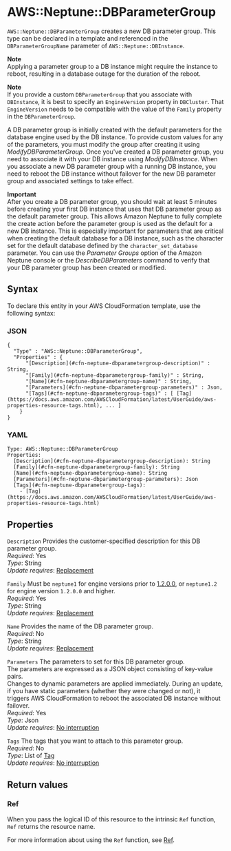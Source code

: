 # AWS::Neptune::DBParameterGroup<a name="aws-resource-neptune-dbparametergroup"></a>

`AWS::Neptune::DBParameterGroup` creates a new DB parameter group\. This type can be declared in a template and referenced in the `DBParameterGroupName` parameter of `AWS::Neptune::DBInstance`\.

**Note**  
Applying a parameter group to a DB instance might require the instance to reboot, resulting in a database outage for the duration of the reboot\.

**Note**  
If you provide a custom `DBParameterGroup` that you associate with `DBInstance`, it is best to specify an `EngineVersion` property in `DBCluster`\. That `EngineVersion` needs to be compatible with the value of the `Family` property in the `DBParameterGroup`\.

A DB parameter group is initially created with the default parameters for the database engine used by the DB instance\. To provide custom values for any of the parameters, you must modify the group after creating it using _ModifyDBParameterGroup_\. Once you've created a DB parameter group, you need to associate it with your DB instance using _ModifyDBInstance_\. When you associate a new DB parameter group with a running DB instance, you need to reboot the DB instance without failover for the new DB parameter group and associated settings to take effect\.

**Important**  
After you create a DB parameter group, you should wait at least 5 minutes before creating your first DB instance that uses that DB parameter group as the default parameter group\. This allows Amazon Neptune to fully complete the create action before the parameter group is used as the default for a new DB instance\. This is especially important for parameters that are critical when creating the default database for a DB instance, such as the character set for the default database defined by the `character_set_database` parameter\. You can use the _Parameter Groups_ option of the Amazon Neptune console or the _DescribeDBParameters_ command to verify that your DB parameter group has been created or modified\.

## Syntax<a name="aws-resource-neptune-dbparametergroup-syntax"></a>

To declare this entity in your AWS CloudFormation template, use the following syntax:

### JSON<a name="aws-resource-neptune-dbparametergroup-syntax.json"></a>

```
{
  "Type" : "AWS::Neptune::DBParameterGroup",
  "Properties" : {
      "[Description](#cfn-neptune-dbparametergroup-description)" : String,
      "[Family](#cfn-neptune-dbparametergroup-family)" : String,
      "[Name](#cfn-neptune-dbparametergroup-name)" : String,
      "[Parameters](#cfn-neptune-dbparametergroup-parameters)" : Json,
      "[Tags](#cfn-neptune-dbparametergroup-tags)" : [ [Tag](https://docs.aws.amazon.com/AWSCloudFormation/latest/UserGuide/aws-properties-resource-tags.html), ... ]
    }
}
```

### YAML<a name="aws-resource-neptune-dbparametergroup-syntax.yaml"></a>

```
Type: AWS::Neptune::DBParameterGroup
Properties:
  [Description](#cfn-neptune-dbparametergroup-description): String
  [Family](#cfn-neptune-dbparametergroup-family): String
  [Name](#cfn-neptune-dbparametergroup-name): String
  [Parameters](#cfn-neptune-dbparametergroup-parameters): Json
  [Tags](#cfn-neptune-dbparametergroup-tags):
    - [Tag](https://docs.aws.amazon.com/AWSCloudFormation/latest/UserGuide/aws-properties-resource-tags.html)
```

## Properties<a name="aws-resource-neptune-dbparametergroup-properties"></a>

`Description` <a name="cfn-neptune-dbparametergroup-description"></a>
Provides the customer\-specified description for this DB parameter group\.  
_Required_: Yes  
_Type_: String  
_Update requires_: [Replacement](https://docs.aws.amazon.com/AWSCloudFormation/latest/UserGuide/using-cfn-updating-stacks-update-behaviors.html#update-replacement)

`Family` <a name="cfn-neptune-dbparametergroup-family"></a>
Must be `neptune1` for engine versions prior to [1\.2\.0\.0](https://docs.aws.amazon.com/neptune/latest/userguide/engine-releases-1.2.0.0.html), or `neptune1.2` for engine version `1.2.0.0` and higher\.  
_Required_: Yes  
_Type_: String  
_Update requires_: [Replacement](https://docs.aws.amazon.com/AWSCloudFormation/latest/UserGuide/using-cfn-updating-stacks-update-behaviors.html#update-replacement)

`Name` <a name="cfn-neptune-dbparametergroup-name"></a>
Provides the name of the DB parameter group\.  
_Required_: No  
_Type_: String  
_Update requires_: [Replacement](https://docs.aws.amazon.com/AWSCloudFormation/latest/UserGuide/using-cfn-updating-stacks-update-behaviors.html#update-replacement)

`Parameters` <a name="cfn-neptune-dbparametergroup-parameters"></a>
The parameters to set for this DB parameter group\.  
The parameters are expressed as a JSON object consisting of key\-value pairs\.  
Changes to dynamic parameters are applied immediately\. During an update, if you have static parameters \(whether they were changed or not\), it triggers AWS CloudFormation to reboot the associated DB instance without failover\.  
_Required_: Yes  
_Type_: Json  
_Update requires_: [No interruption](https://docs.aws.amazon.com/AWSCloudFormation/latest/UserGuide/using-cfn-updating-stacks-update-behaviors.html#update-no-interrupt)

`Tags` <a name="cfn-neptune-dbparametergroup-tags"></a>
The tags that you want to attach to this parameter group\.  
_Required_: No  
_Type_: List of [Tag](https://docs.aws.amazon.com/AWSCloudFormation/latest/UserGuide/aws-properties-resource-tags.html)  
_Update requires_: [No interruption](https://docs.aws.amazon.com/AWSCloudFormation/latest/UserGuide/using-cfn-updating-stacks-update-behaviors.html#update-no-interrupt)

## Return values<a name="aws-resource-neptune-dbparametergroup-return-values"></a>

### Ref<a name="aws-resource-neptune-dbparametergroup-return-values-ref"></a>

When you pass the logical ID of this resource to the intrinsic `Ref` function, `Ref` returns the resource name\.

For more information about using the `Ref` function, see [Ref](https://docs.aws.amazon.com/AWSCloudFormation/latest/UserGuide/intrinsic-function-reference-ref.html)\.
